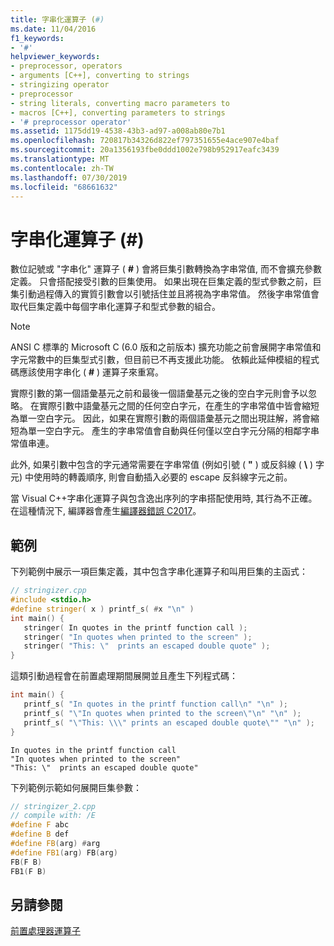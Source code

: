 ```yaml
---
title: 字串化運算子 (#)
ms.date: 11/04/2016
f1_keywords:
- '#'
helpviewer_keywords:
- preprocessor, operators
- arguments [C++], converting to strings
- stringizing operator
- preprocessor
- string literals, converting macro parameters to
- macros [C++], converting parameters to strings
- '# preprocessor operator'
ms.assetid: 1175dd19-4538-43b3-ad97-a008ab80e7b1
ms.openlocfilehash: 720817b34326d822ef797351655e4ace907e4baf
ms.sourcegitcommit: 20a1356193fbe0ddd1002e798b952917eafc3439
ms.translationtype: MT
ms.contentlocale: zh-TW
ms.lasthandoff: 07/30/2019
ms.locfileid: "68661632"
---
```

# <a name="stringizing-operator-"></a>字串化運算子 (#)

數位記號或 "字串化" 運算子 ( **#** ) 會將巨集引數轉換為字串常值, 而不會擴充參數定義。 只會搭配接受引數的巨集使用。 如果出現在巨集定義的型式參數之前，巨集引動過程傳入的實質引數會以引號括住並且將視為字串常值。 然後字串常值會取代巨集定義中每個字串化運算子和型式參數的組合。

> [!NOTE]
> ANSI C 標準的 Microsoft C (6.0 版和之前版本) 擴充功能之前會展開字串常值和字元常數中的巨集型式引數，但目前已不再支援此功能。 依賴此延伸模組的程式碼應該使用字串化 ( **#** ) 運算子來重寫。

實際引數的第一個語彙基元之前和最後一個語彙基元之後的空白字元則會予以忽略。 在實際引數中語彙基元之間的任何空白字元，在產生的字串常值中皆會縮短為單一空白字元。 因此，如果在實際引數的兩個語彙基元之間出現註解，將會縮短為單一空白字元。 產生的字串常值會自動與任何僅以空白字元分隔的相鄰字串常值串連。

此外, 如果引數中包含的字元通常需要在字串常值 (例如引號 ( **"** ) 或反斜線 ( **\\** ) 字元) 中使用時的轉義順序, 則會自動插入必要的 escape 反斜線字元之前。

當 Visual C++字串化運算子與包含逸出序列的字串搭配使用時, 其行為不正確。 在這種情況下, 編譯器會產生[編譯器錯誤 C2017](../error-messages/compiler-errors-1/compiler-error-c2017.md)。

## <a name="examples"></a>範例

下列範例中展示一項巨集定義，其中包含字串化運算子和叫用巨集的主函式：

```cpp
// stringizer.cpp
#include <stdio.h>
#define stringer( x ) printf_s( #x "\n" )
int main() {
   stringer( In quotes in the printf function call );
   stringer( "In quotes when printed to the screen" );
   stringer( "This: \"  prints an escaped double quote" );
}
```

這類引動過程會在前置處理期間展開並且產生下列程式碼：

```cpp
int main() {
   printf_s( "In quotes in the printf function call\n" "\n" );
   printf_s( "\"In quotes when printed to the screen\"\n" "\n" );
   printf_s( "\"This: \\\" prints an escaped double quote\"" "\n" );
}
```

```Output
In quotes in the printf function call
"In quotes when printed to the screen"
"This: \"  prints an escaped double quote"
```

下列範例示範如何展開巨集參數：

```cpp
// stringizer_2.cpp
// compile with: /E
#define F abc
#define B def
#define FB(arg) #arg
#define FB1(arg) FB(arg)
FB(F B)
FB1(F B)
```

## <a name="see-also"></a>另請參閱

[前置處理器運算子](../preprocessor/preprocessor-operators.md)
